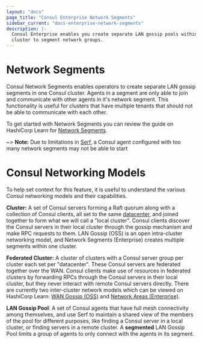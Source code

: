 ```yaml
---
layout: "docs"
page_title: "Consul Enterprise Network Segments"
sidebar_current: "docs-enterprise-network-segments"
description: |-
  Consul Enterprise enables you create separate LAN gossip pools within one
  cluster to segment network groups.
---
```


# Network Segments

Consul Network Segments enables operators to create separate LAN gossip segments
in one Consul cluster. Agents in a segment are only able to join and communicate
with other agents in it's network segment. This functionality is useful for
clusters that have multiple tenants that should not be able to communicate
with each other.

To get started with Network Segments you can review the guide on HashiCorp Learn for
[Network Segments](https://learn.hashicorp.com/consul/day-2-operations/network-segments).

~> **Note:** Due to limitations in [Serf](https://www.consul.io/docs/internals/gossip.html), a Consul agent configured with too many network segments may not be able to start

# Consul Networking Models

To help set context for this feature, it is useful to understand the various
Consul networking models and their capabilities.

**Cluster:** A set of Consul servers forming a Raft quorum along with a
collection of Consul clients, all set to the same
[datacenter](/docs/agent/options.html#_datacenter), and joined together to form
what we will call a "local cluster". Consul clients discover the Consul servers
in their local cluster through the gossip mechanism and make RPC requests to
them. LAN Gossip (OSS) is an open intra-cluster networking model, and  Network
Segments (Enterprise) creates multiple segments within one cluster.

**Federated Cluster:** A cluster of clusters with a Consul server group per
cluster each set per "datacenter". These Consul servers are federated together
over the WAN. Consul clients make use of resources in federated clusters by
forwarding RPCs through the Consul servers in their local cluster, but they
never interact with remote Consul servers directly. There are currently two
inter-cluster network models which can be viewed on HashiCorp Learn: 
[WAN Gossip (OSS)](https://learn.hashicorp.com/consul/security-networking/datacenters)
and [Network Areas (Enterprise)](https://learn.hashicorp.com/consul/day-2-operations/advanced-federation).

**LAN Gossip Pool**: A set of Consul agents that have full mesh connectivity
among themselves, and use Serf to maintain a shared view of the members of the
pool for different purposes, like finding a Consul server in a local cluster,
or finding servers in a remote cluster. A **segmented** LAN Gossip Pool limits a
group of agents to only connect with the agents in its segment.

